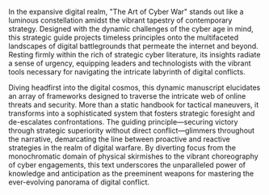 In the expansive digital realm, "The Art of Cyber War" stands out like a luminous constellation amidst the vibrant tapestry of contemporary 
strategy. Designed with the dynamic challenges of the cyber age in mind, this strategic guide projects timeless principles onto the multifaceted 
landscapes of digital battlegrounds that permeate the internet and beyond. Resting firmly within the rich of strategic cyber literature, its 
insights radiate a sense of urgency, equipping leaders and technologists with the vibrant tools necessary for navigating the intricate labyrinth of 
digital conflicts.

Diving headfirst into the digital cosmos, this dynamic manuscript elucidates an array of frameworks designed to traverse the intricate web of online 
threats and security. More than a static handbook for tactical maneuvers, it transforms into a sophisticated system that fosters strategic foresight 
and de-escalates confrontations. The guiding principle—securing victory through strategic superiority without direct conflict—glimmers throughout 
the narrative, demarcating the line between proactive and reactive strategies in the realm of digital warfare. By diverting focus from the 
monochromatic domain of physical skirmishes to the vibrant choreography of cyber engagements, this text underscores the unparalleled power of 
knowledge and anticipation as the preeminent weapons for mastering the ever-evolving panorama of digital conflict.

